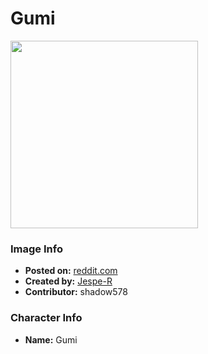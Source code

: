 # Gumi

<img src="https://raw.githubusercontent.com/shadow578/Project-Padoru/master/Padoru/U_Jespe-R/vocaloid-gumi.png" height="300">

### Image Info
* **Posted on:**     [reddit.com](https://www.reddit.com/r/Padoru/comments/gkdpfj/daily_padoru_136_gumi_vocaloid/)
* **Created by:**    [Jespe-R](https://github.com/shadow578/Project-Padoru/blob/master/table-of-contents/creators/JespeR.md)
* **Contributor:**   shadow578

### Character Info
* **Name:**   Gumi


